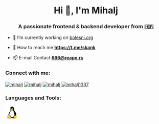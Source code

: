 <h1 align="center">Hi 👋, I'm Mihalj</h1>
<h3 align="center">A passionate frontend & backend developer from 🇭🇷</h3>

- 🔭 I’m currently working on [bolesni.org](reape.rs)

- 💬 How to reach me **https://t.me/skank**

- 📫 E-mail Contact **666@reape.rs**

<h3 align="left">Connect with me:</h3>
<p align="left">
<a href="https://twitter.com/mihalj" target="blank"><img align="center" src="https://raw.githubusercontent.com/rahuldkjain/github-profile-readme-generator/master/src/images/icons/Social/twitter.svg" alt="mihalj" height="30" width="40" /></a>
<a href="https://fb.com/mihalj" target="blank"><img align="center" src="https://raw.githubusercontent.com/rahuldkjain/github-profile-readme-generator/master/src/images/icons/Social/facebook.svg" alt="mihalj" height="30" width="40" /></a>
<a href="https://instagram.com/mihalj" target="blank"><img align="center" src="https://raw.githubusercontent.com/rahuldkjain/github-profile-readme-generator/master/src/images/icons/Social/instagram.svg" alt="mihalj" height="30" width="40" /></a>
<a href="https://www.youtube.com/c/mihalj1337" target="blank"><img align="center" src="https://raw.githubusercontent.com/rahuldkjain/github-profile-readme-generator/master/src/images/icons/Social/youtube.svg" alt="mihalj1337" height="30" width="40" /></a>
</p>

<h3 align="left">Languages and Tools:</h3>
<p align="left"> <a href="https://www.linux.org/" target="_blank" rel="noreferrer"> <img src="https://raw.githubusercontent.com/devicons/devicon/master/icons/linux/linux-original.svg" alt="linux" width="40" height="40"/> </a> </p>

